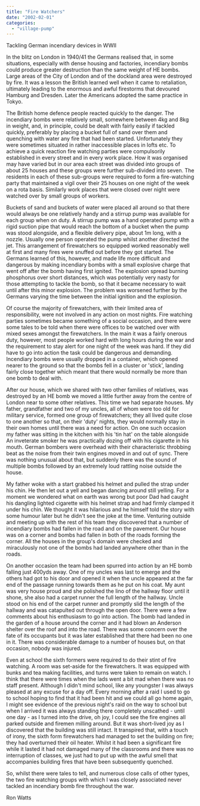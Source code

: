 ```yaml
---
title: "Fire Watchers"
date: "2002-02-01"
categories: 
  - "village-pump"
---
```


Tackling German incendiary devices in WWII

In the blitz on London in 1940/41 the Germans realised that, in some situations, especially with dense housing and factories, incendiary bombs could produce greater destruction than the same weight of HE bombs. Large areas of the City of London and of the dockland area were destroyed by fire. It was a lesson the British learned well when it came to retaliation, ultimately leading to the enormous and awful firestorms that devoured Hamburg and Dresden. Later the Americans adopted the same practice in Tokyo.

The British home defence people reacted quickly to the danger. The incendiary bombs were relatively small, somewhere between 4kg and 8kg in weight, and, in principle, could be dealt with fairly easily if tackled quickly, preferably by placing a bucket full of sand over them and quenching with water any fire that had been started. Unfortunately they were sometimes situated in rather inaccessible places in lofts etc. To achieve a quick reaction fire watching parties were compulsorily established in every street and in every work place. How it was organised may have varied but in our area each street was divided into groups of about 25 houses and these groups were further sub-divided into seven. The residents in each of these sub-groups were required to form a fire-watching party that maintained a vigil over their 25 houses on one night of the week on a rota basis. Similarly work places that were closed over night were watched over by small groups of workers.

Buckets of sand and buckets of water were placed all around so that there would always be one relatively handy and a stirrup pump was available for each group when on duty. A stirrup pump was a hand operated pump with a rigid suction pipe that would reach the bottom of a bucket when the pump was stood alongside, and a flexible delivery pipe, about 1m long, with a nozzle. Usually one person operated the pump whilst another directed the jet. This arrangement of firewatchers so equipped worked reasonably well at first and many fires were snuffed out before they got started. The Germans learned of this, however, and made life more difficult and dangerous by making incendiary bombs with a small explosive charge that went off after the bomb having first ignited. The explosion spread burning phosphorus over short distances, which was potentially very nasty for those attempting to tackle the bomb, so that it became necessary to wait until after this minor explosion. The problem was worsened further by the Germans varying the time between the initial ignition and the explosion.

Of course the majority of firewatchers, with their limited area of responsibility, were not involved in any action on most nights. Fire watching parties sometimes became something of a social occasion, and there were some tales to be told when there were offices to be watched over with mixed sexes amongst the firewatchers. In the main it was a fairly onerous duty, however, most people worked hard with long hours during the war and the requirement to stay alert for one night of the week was hard. If they did have to go into action the task could be dangerous and demanding. Incendiary bombs were usually dropped in a container, which opened nearer to the ground so that the bombs fell in a cluster or 'stick', landing fairly close together which meant that there would normally be more than one bomb to deal with.

After our house, which we shared with two other families of relatives, was destroyed by an HE bomb we moved a little further away from the centre of London near to some other relatives. This time we had separate houses. My father, grandfather and two of my uncles, all of whom were too old for military service, formed one group of firewatchers; they all lived quite close to one another so that, on their 'duty' nights, they would normally stay in their own homes until there was a need for action. On one such occasion my father was sitting in the kitchen with his 'tin hat' on the table alongside An inveterate smoker he was practically dozing off with his cigarette in his mouth. German bombers were overhead with their characteristic throbbing beat as the noise from their twin engines moved in and out of sync. There was nothing unusual about that, but suddenly there was the sound of multiple bombs followed by an extremely loud rattling noise outside the house.

My father woke with a start grabbed his helmet and pulled the strap under his chin. He then let out a yell and began dancing around still yelling. For a moment we wondered what on earth was wrong but poor Dad had caught his dangling lighted cigarette with his helmet strap and had firmly clamped it under his chin. We thought it was hilarious and he himself told the story with some humour later but he didn't see the joke at the time. Venturing outside and meeting up with the rest of his team they discovered that a number of incendiary bombs had fallen in the road and on the pavement. Our house was on a corner and bombs had fallen in both of the roads forming the corner. All the houses in the group's domain were checked and miraculously not one of the bombs had landed anywhere other than in the roads.

On another occasion the team had been spurred into action by an HE bomb falling just 400yds away. One of my uncles was last to emerge and the others had got to his door and opened it when the uncle appeared at the far end of the passage running towards them as he put on his coat. My aunt was very house proud and she polished the lino of the hallway floor until it shone, she also had a carpet runner the full length of the hallway. Uncle stood on his end of the carpet runner and promptly slid the length of the hallway and was catapulted out through the open door. There were a few comments about his enthusiasm to go into action. The bomb had landed in the garden of a house around the corner and it had blown an Anderson shelter over the roof and into the road. There was some concern over the fate of its occupants but it was later established that there had been no one in it. There was considerable damage to a number of houses but, on that occasion, nobody was injured.

Even at school the sixth formers were required to do their stint of fire watching. A room was set-aside for the firewatchers. It was equipped with bunks and tea making facilities, and turns were taken to remain on watch. I think that there were times when the lads went a bit mad when there was no staff present. Although I didn't mind school, like any youngster I was always pleased at any excuse for a day off. Every morning after a raid I used to go to school hoping to find that it had been hit and we could all go home again, I might see evidence of the previous night's raid on the way to school but when I arrived it was always standing there completely unscathed - until one day - as I turned into the drive, oh joy, I could see the fire engines all parked outside and firemen milling around. But it was short-lived joy as I discovered that the building was still intact. It transpired that, with a touch of irony, the sixth form firewatchers had managed to set the building on fire; they had overturned their oil heater. Whilst it had been a significant fire while it lasted it had not damaged many of the classrooms and there was no interruption of classes, we just had to put up with the awful smell that accompanies building fires that have been subsequently quenched.

So, whilst there were tales to tell, and numerous close calls of other types, the two fire watching groups with which I was closely associated never tackled an incendiary bomb fire throughout the war.

Ron Watts
